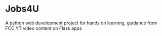 # Jobs4U
A python web development project for hands on learning, guidance from FCC YT video content on Flask apps
